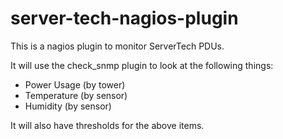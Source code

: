 # server-tech-nagios-plugin

This is a nagios plugin to monitor ServerTech PDUs.

It will use the check\_snmp plugin to look at the following things:
* Power Usage (by tower)
* Temperature (by sensor)
* Humidity (by sensor)

It will also have thresholds for the above items.
